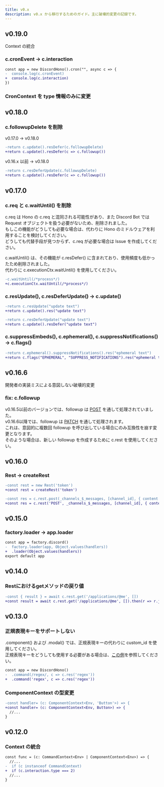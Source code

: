 ```yaml
---
title: v0.x
description: v0.x から移行するためのガイド。主に破壊的変更の記録です。
---
```


## v0.19.0

Context の統合

### c.cronEvent -> c.interaction

```diff lang="ts"
const app = new DiscordHono().cron("", async c => {
-  console.log(c.cronEvent)
+  console.log(c.interaction)
})
```

### CronContext を type 情報のみに変更

## v0.18.0

### c.followupDelete を削除

v0.17.0 -> v0.18.0

```diff lang="ts"
-return c.update().resDefer(c.followupDelete)
+return c.update().resDefer(c => c.followup())
```

v0.16.x 以前 -> v0.18.0

```diff lang="ts"
-return c.resDeferUpdate(c.followupDelete)
+return c.update().resDefer(c => c.followup())
```

## v0.17.0

### c.req と c.waitUntil() を削除

c.req は Hono の c.req と混同される可能性があり、また Discord Bot では Request オブジェクトを扱う必要がないため、削除されました。  
もしこの機能がどうしても必要な場合は、代わりに Hono のミドルウェアを利用することを検討してください。  
どうしても代替手段が見つからず、c.req が必要な場合は Issue を作成してください。

c.waitUntil() は、その機能が c.resDefer() に含まれており、使用頻度も低かったため削除されました。  
代わりに c.executionCtx.waitUntil() を使用してください。

```diff lang="ts"
-c.waitUntil(/*process*/)
+c.executionCtx.waitUntil(/*process*/)
```

### c.resUpdate(), c.resDeferUpdate() -> c.update()

```diff lang="ts"
-return c.resUpdate("update text")
+return c.update().res("update text")
```
```diff lang="ts"
-return c.resDeferUpdate("update text")
+return c.update().resDefer("update text")
```

### c.suppressEmbeds(), c.ephemeral(), c.suppressNotifications() -> c.flags()

```diff lang="ts"
-return c.ephemeral().suppressNotifications().res("ephemeral text")
+return c.flags("EPHEMERAL", "SUPPRESS_NOTIFICATIONS").res("ephemeral text")
```

## v0.16.6

開発者の実装ミスによる意図しない破壊的変更

### fix: c.followup

v0.16.5以前のバージョンでは、followup は [POST](https://discord.com/developers/docs/interactions/receiving-and-responding#create-followup-message) を通して処理されていました。  
v0.16.6以降では、followup は [PATCH](https://discord.com/developers/docs/interactions/receiving-and-responding#edit-original-interaction-response) を通して処理されます。  
これは、意図的に複数回 followup を呼び出している場合にのみ互換性を崩す変更となります。  
そのような場合は、新しい followup を作成するために c.rest を使用してください。

## v0.16.0

### Rest -> createRest

```diff lang="ts"
-const rest = new Rest('token')
+const rest = createRest('token')
```

```diff lang="ts"
-const res = c.rest.post(_channels_$_messages, [channel_id], { content: 'this is rest' })
+const res = c.rest('POST', _channels_$_messages, [channel_id], { content: 'this is rest' })
```

## v0.15.0

### factory.loader -> app.loader

```diff lang="ts"
const app = factory.discord()
-  factory.loader(app, Object.values(handlers))
+  .loader(Object.values(handlers))
export default app
```

## v0.14.0

### Restにおけるgetメソッドの戻り値
```diff lang="ts"
-const { result } = await c.rest.get('/applications/@me', [])
+const result = await c.rest.get('/applications/@me', []).then(r => r.json())
```

## v0.13.0

### 正規表現キーをサポートしない

.component() および .modal() では、正規表現キーの代わりに custom_id を使用してください。  
正規表現キーをどうしても使用する必要がある場合は、[この例](/ja/examples/regex-routing/)を参照してください。

```diff lang="ts"
const app = new DiscordHono()
-  .command(/regex/, c => c.res('regex'))
+  .command('regex', c => c.res('regex'))
```

### ComponentContext の型変更

```diff lang="ts"
-const handler= (c: ComponentContext<Env, 'Button'>) => {
+const handler= (c: ComponentContext<Env, Button>) => {
  //...
}
```

## v0.12.0

### Context の統合
```diff lang="ts"
const func = (c: CommandContext<Env> | ComponentContext<Env>) => {
  //...
-  if (c instanceof CommandContext)
+  if (c.interaction.type === 2)
  //...
}
```
